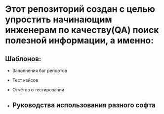 # Этот репозиторий создан с целью упростить начинающим инженерам по качеству(QA) поиск полезной информации, а именно:

## Шаблонов:
* Заполнения баг репортов
* Тест кейсов
* Отчётов о тестировании

* ## Руководства использования разного софта 